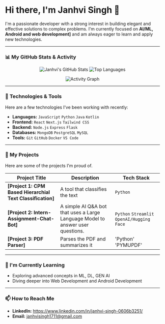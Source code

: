 # Hi there, I'm Janhvi Singh 👋

<p>
  I'm a passionate developer with a strong interest in building elegant and effective solutions to complex problems. I'm currently focused on <b>AI/ML, Android and web development]</b> and am always eager to learn and apply new technologies.
</p>

---

### 📊 **My GitHub Stats & Activity**

<p align="center">
  <img src="https://github-readme-stats.vercel.app/api?username=janhvisingh22&show_icons=true&theme=radical&hide_border=true&count_private=true" alt="Janhvi's GitHub Stats" />
  <img src="https://github-readme-stats.vercel.app/api/top-langs/?username=janhvisingh22&layout=compact&theme=tokyonight&hide_border=true" alt="Top Languages" />
</p>
<p align="center">
  <img src="https://github-readme-activity-graph.vercel.app/graph?username=janhvisingh22&theme=dracula" alt="Activity Graph" />
</p>

---

### 🔧 **Technologies & Tools**

Here are a few technologies I've been working with recently:

-   **Languages:** `JavaScript` `Python` `Java` `Kotlin`
-   **Frontend:** `React` `Next.js` `Tailwind CSS` 
-   **Backend:** `Node.js` `Express` `Flask` 
-   **Databases:** `MongoDB` `PostgreSQL` `MySQL` 
-   **Tools:** `Git` `GitHub` `Docker` `VS Code` 

---

### 🔭 **My Projects**

Here are some of the projects I'm proud of.

| Project Title                                                 | Description                                                                                             | Tech Stack                               |
| ------------------------------------------------------------- | ------------------------------------------------------------------------------------------------------- | ---------------------------------------- |
| **[Project 1: CPM Based Hierarchial Text Classification]** | A tool that classifies the text | `Python` |
| **[Project 2: Intern-Assignment-Chat-Bot]** | A simple AI Q&A bot that uses a Large Language Model to answer user questions. | `Python` `Streamlit` `OpenAI/Hugging Face` |
| **[Project 3: PDF Parser]** | Parses the PDF and summarizes it                 | 'Python' 'PYMUPDF'  |

---

### 🌱 **I'm Currently Learning**

-   Exploring advanced concepts in ML, DL, GEN AI
-   Diving deeper into Web Development and Android Development

---

### 📫 **How to Reach Me**

-   **LinkedIn:** https://www.linkedin.com/in/janhvi-singh-0606b3251/
-   **Email:** janhvisingh1711@gmail.com
